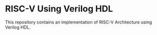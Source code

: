 # RISC-V Using Verilog HDL

This repository contains an implementation of RISC-V Architecture using Verilog HDL.

